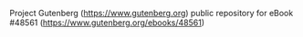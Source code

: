 Project Gutenberg (https://www.gutenberg.org) public repository for eBook #48561 (https://www.gutenberg.org/ebooks/48561)

